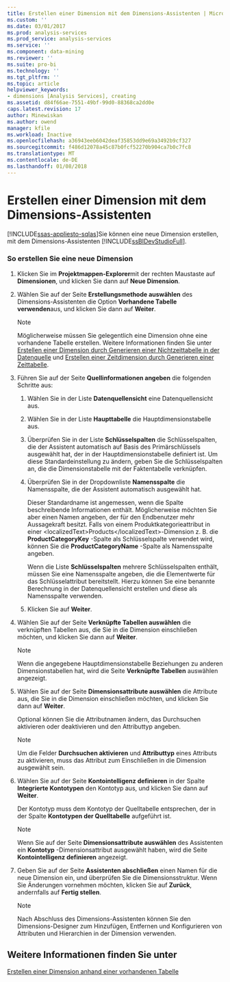 ```yaml
---
title: Erstellen einer Dimension mit dem Dimensions-Assistenten | Microsoft Docs
ms.custom: ''
ms.date: 03/01/2017
ms.prod: analysis-services
ms.prod_service: analysis-services
ms.service: ''
ms.component: data-mining
ms.reviewer: ''
ms.suite: pro-bi
ms.technology: ''
ms.tgt_pltfrm: ''
ms.topic: article
helpviewer_keywords:
- dimensions [Analysis Services], creating
ms.assetid: d84f66ae-7551-49bf-99d0-88368ca2dd0e
caps.latest.revision: 17
author: Minewiskan
ms.author: owend
manager: kfile
ms.workload: Inactive
ms.openlocfilehash: a36943eeb6042deaf35853dd9e69a3492b9cf327
ms.sourcegitcommit: f486d12078a45c87b0fcf52270b904ca7b0c7fc8
ms.translationtype: MT
ms.contentlocale: de-DE
ms.lasthandoff: 01/08/2018
---
```

# <a name="create-a-dimension-using-the-dimension-wizard"></a>Erstellen einer Dimension mit dem Dimensions-Assistenten
[!INCLUDE[ssas-appliesto-sqlas](../../includes/ssas-appliesto-sqlas.md)]Sie können eine neue Dimension erstellen, mit dem Dimensions-Assistenten [!INCLUDE[ssBIDevStudioFull](../../includes/ssbidevstudiofull-md.md)].  
  
### <a name="to-create-a-new-dimension"></a>So erstellen Sie eine neue Dimension  
  
1.  Klicken Sie im **Projektmappen-Explorer**mit der rechten Maustaste auf **Dimensionen**, und klicken Sie dann auf **Neue Dimension**.  
  
2.  Wählen Sie auf der Seite **Erstellungsmethode auswählen** des Dimensions-Assistenten die Option **Vorhandene Tabelle verwenden**aus, und klicken Sie dann auf **Weiter**.  
  
    > [!NOTE]  
    >  Möglicherweise müssen Sie gelegentlich eine Dimension ohne eine vorhandene Tabelle erstellen. Weitere Informationen finden Sie unter [Erstellen einer Dimension durch Generieren einer Nichtzeittabelle in der Datenquelle](../../analysis-services/multidimensional-models/create-a-dimension-by-generating-a-non-time-table-in-the-data-source.md) und [Erstellen einer Zeitdimension durch Generieren einer Zeittabelle](../../analysis-services/multidimensional-models/create-a-time-dimension-by-generating-a-time-table.md).  
  
3.  Führen Sie auf der Seite **Quellinformationen angeben** die folgenden Schritte aus:  
  
    1.  Wählen Sie in der Liste **Datenquellensicht** eine Datenquellensicht aus.  
  
    2.  Wählen Sie in der Liste **Haupttabelle** die Hauptdimensionstabelle aus.  
  
    3.  Überprüfen Sie in der Liste **Schlüsselspalten** die Schlüsselspalten, die der Assistent automatisch auf Basis des Primärschlüssels ausgewählt hat, der in der Hauptdimensionstabelle definiert ist. Um diese Standardeinstellung zu ändern, geben Sie die Schlüsselspalten an, die die Dimensionstabelle mit der Faktentabelle verknüpfen.  
  
    4.  Überprüfen Sie in der Dropdownliste **Namensspalte** die Namensspalte, die der Assistent automatisch ausgewählt hat.  
  
         Dieser Standardname ist angemessen, wenn die Spalte beschreibende Informationen enthält. Möglicherweise möchten Sie aber einen Namen angeben, der für den Endbenutzer mehr Aussagekraft besitzt. Falls von einem Produktkategorieattribut in einer &lt;localizedText&gt;Products&lt;/localizedText&gt;-Dimension z. B. die **ProductCategoryKey** -Spalte als Schlüsselspalte verwendet wird, können Sie die **ProductCategoryName** -Spalte als Namensspalte angeben.  
  
         Wenn die Liste **Schlüsselspalten** mehrere Schlüsselspalten enthält, müssen Sie eine Namensspalte angeben, die die Elementwerte für das Schlüsselattribut bereitstellt. Hierzu können Sie eine benannte Berechnung in der Datenquellensicht erstellen und diese als Namensspalte verwenden.  
  
    5.  Klicken Sie auf **Weiter**.  
  
4.  Wählen Sie auf der Seite **Verknüpfte Tabellen auswählen** die verknüpften Tabellen aus, die Sie in die Dimension einschließen möchten, und klicken Sie dann auf **Weiter**.  
  
    > [!NOTE]  
    >  Wenn die angegebene Hauptdimensionstabelle Beziehungen zu anderen Dimensionstabellen hat, wird die Seite **Verknüpfte Tabellen** auswählen angezeigt.  
  
5.  Wählen Sie auf der Seite **Dimensionsattribute auswählen** die Attribute aus, die Sie in die Dimension einschließen möchten, und klicken Sie dann auf **Weiter**.  
  
     Optional können Sie die Attributnamen ändern, das Durchsuchen aktivieren oder deaktivieren und den Attributtyp angeben.  
  
    > [!NOTE]  
    >  Um die Felder **Durchsuchen aktivieren** und **Attributtyp** eines Attributs zu aktivieren, muss das Attribut zum Einschließen in die Dimension ausgewählt sein.  
  
6.  Wählen Sie auf der Seite **Kontointelligenz definieren** in der Spalte **Integrierte Kontotypen** den Kontotyp aus, und klicken Sie dann auf **Weiter**.  
  
     Der Kontotyp muss dem Kontotyp der Quelltabelle entsprechen, der in der Spalte **Kontotypen der Quelltabelle** aufgeführt ist.  
  
    > [!NOTE]  
    >  Wenn Sie auf der Seite **Dimensionsattribute auswählen** des Assistenten ein **Kontotyp** -Dimensionsattribut ausgewählt haben, wird die Seite **Kontointelligenz definieren** angezeigt.  
  
7.  Geben Sie auf der Seite **Assistenten abschließen** einen Namen für die neue Dimension ein, und überprüfen Sie die Dimensionsstruktur. Wenn Sie Änderungen vornehmen möchten, klicken Sie auf **Zurück**, andernfalls auf **Fertig stellen**.  
  
    > [!NOTE]  
    >  Nach Abschluss des Dimensions-Assistenten können Sie den Dimensions-Designer zum Hinzufügen, Entfernen und Konfigurieren von Attributen und Hierarchien in der Dimension verwenden.  
  
## <a name="see-also"></a>Weitere Informationen finden Sie unter  
 [Erstellen einer Dimension anhand einer vorhandenen Tabelle](../../analysis-services/multidimensional-models/create-a-dimension-by-using-an-existing-table.md)  
  
  
